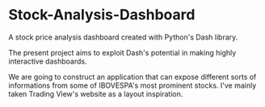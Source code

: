 # Stock-Analysis-Dashboard

A stock price analysis dashboard created with Python's Dash library.

The present project aims to exploit Dash's potential in making highly interactive dashboards.

We are going to construct an application that can expose different sorts of informations from some of IBOVESPA's most prominent stocks. I've mainly taken Trading View's website as a layout inspiration.
